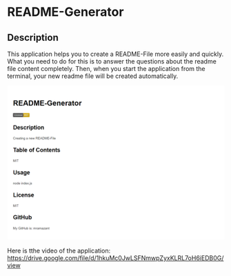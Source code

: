 # README-Generator

## Description

This application helps you to create a README-File more easily and quickly. What you need to do for this is to answer the questions about the readme file content completely. Then, when you start the application from the terminal, your new readme file will be created automatically.

![Here is a screeshot of my readme file:](./img/ScreenShot.png)

Here is tthe video of the application: https://drive.google.com/file/d/1hkuMc0JwLSFNmwpZyxKLRL7oH6iEDB0G/view
